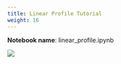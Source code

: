 ```yaml
---
title: Linear Profile Tutorial
weight: 16
---
```


**Notebook name**: linear_profile.ipynb

<img src='/images/comingsoon.png' />